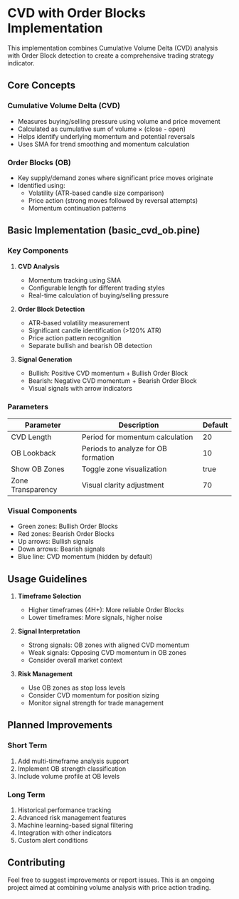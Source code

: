 # CVD with Order Blocks Implementation

This implementation combines Cumulative Volume Delta (CVD) analysis with Order Block detection to create a comprehensive trading strategy indicator.

## Core Concepts

### Cumulative Volume Delta (CVD)

- Measures buying/selling pressure using volume and price movement
- Calculated as cumulative sum of volume × (close - open)
- Helps identify underlying momentum and potential reversals
- Uses SMA for trend smoothing and momentum calculation

### Order Blocks (OB)

- Key supply/demand zones where significant price moves originate
- Identified using:
  - Volatility (ATR-based candle size comparison)
  - Price action (strong moves followed by reversal attempts)
  - Momentum continuation patterns

## Basic Implementation (basic_cvd_ob.pine)

### Key Components

1. **CVD Analysis**

   - Momentum tracking using SMA
   - Configurable length for different trading styles
   - Real-time calculation of buying/selling pressure

2. **Order Block Detection**

   - ATR-based volatility measurement
   - Significant candle identification (>120% ATR)
   - Price action pattern recognition
   - Separate bullish and bearish OB detection

3. **Signal Generation**
   - Bullish: Positive CVD momentum + Bullish Order Block
   - Bearish: Negative CVD momentum + Bearish Order Block
   - Visual signals with arrow indicators

### Parameters

| Parameter         | Description                         | Default |
| ----------------- | ----------------------------------- | ------- |
| CVD Length        | Period for momentum calculation     | 20      |
| OB Lookback       | Periods to analyze for OB formation | 10      |
| Show OB Zones     | Toggle zone visualization           | true    |
| Zone Transparency | Visual clarity adjustment           | 70      |

### Visual Components

- Green zones: Bullish Order Blocks
- Red zones: Bearish Order Blocks
- Up arrows: Bullish signals
- Down arrows: Bearish signals
- Blue line: CVD momentum (hidden by default)

## Usage Guidelines

1. **Timeframe Selection**

   - Higher timeframes (4H+): More reliable Order Blocks
   - Lower timeframes: More signals, higher noise

2. **Signal Interpretation**

   - Strong signals: OB zones with aligned CVD momentum
   - Weak signals: Opposing CVD momentum in OB zones
   - Consider overall market context

3. **Risk Management**
   - Use OB zones as stop loss levels
   - Consider CVD momentum for position sizing
   - Monitor signal strength for trade management

## Planned Improvements

### Short Term

1. Add multi-timeframe analysis support
2. Implement OB strength classification
3. Include volume profile at OB levels

### Long Term

1. Historical performance tracking
2. Advanced risk management features
3. Machine learning-based signal filtering
4. Integration with other indicators
5. Custom alert conditions

## Contributing

Feel free to suggest improvements or report issues. This is an ongoing project aimed at combining volume analysis with price action trading.
